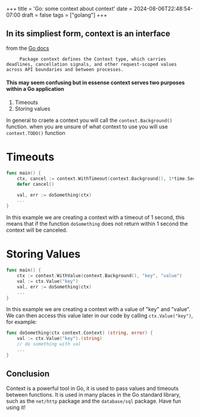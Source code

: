 +++
title = 'Go: some context about context'
date = 2024-08-06T22:48:54-07:00
draft = false
tags = ["golang"]
+++
## In its simpliest form, context is an interface
from the [Go docs](https://pkg.go.dev/context)
```
     Package context defines the Context type, which carries deadlines, cancellation signals, and other request-scoped values across API boundaries and between processes.
```

#### This may seem confusing but in essense context serves two purposes within a Go application
1. Timeouts
2. Storing values

In general to craete a context you will call the `context.Background()` function.
when you are unsure of what context to use you will use `context.TODO()` function

# Timeouts
```go
func main() {
    ctx, cancel := context.WithTimeout(context.Background(), 1*time.Second)
    defer cancel()

    val, err := doSomething(ctx)
    ...
}
```
In this example we are creating a context with a timeout of 1 second, this means that if the function `doSomething` does not return within 1 second the context will be canceled.


# Storing Values
```go
func main() {
    ctx := context.WithValue(context.Background(), "key", "value")
    val := ctx.Value("key")
    val, err := doSomething(ctx)
    ...
}
```
In this example we are creating a context with a value of "key" and "value". We can then access this value later in our code by calling `ctx.Value("key")`, for example:

```go
func doSomething(ctx context.Context) (string, error) {
    val := ctx.Value("key").(string)
    // do something with val    
    ...
}
```
## Conclusion
Context is a powerful tool in Go, it is used to pass values and timeouts between functions. It is used in many places in the Go standard library, such as the `net/http` package and the `database/sql` package. Have fun using it!
